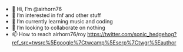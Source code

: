 - 👋 Hi, I’m @airhorn76
- 👀 I’m interested in fnf and other stuff
- 🌱 I’m currently learning music and coding
- 💞️ I’m looking to collaborate on nothing
- 📫 How to reach airhorn76/roy [https://twitter.com/sonic_hedgehog?ref_src=twsrc%5Egoogle%7Ctwcamp%5Eserp%7Ctwgr%5Eauthor ](https://x.com/airhorn76)

<!---
famroi/famroi is a ✨ special ✨ repository because its `README.md` (this file) appears on your GitHub profile.
You can click the Preview link to take a look at your changes.
--->
